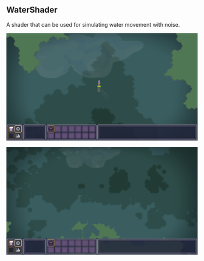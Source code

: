 ## WaterShader

A shader that can be used for simulating water movement with noise.


![1](https://github.com/fre-dahl/WaterShader/blob/master/example.png?raw=true)

![2](https://github.com/fre-dahl/WaterShader/blob/master/example2.png?raw=true)
